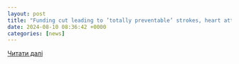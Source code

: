 ```yaml
---
layout: post
title: "Funding cut leading to ’totally preventable’ strokes, heart attacks, GPs say"
date: 2024-08-10 08:36:42 +0000
categories: [news]
---
```


[Читати далі](https://www.smh.com.au/healthcare/funding-cut-causing-totally-preventable-strokes-heart-attacks-gps-say-20240731-p5jxw8.html)
